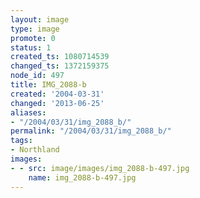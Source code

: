 ```yaml
---
layout: image
type: image
promote: 0
status: 1
created_ts: 1080714539
changed_ts: 1372159375
node_id: 497
title: IMG_2088-b
created: '2004-03-31'
changed: '2013-06-25'
aliases:
- "/2004/03/31/img_2088_b/"
permalink: "/2004/03/31/img_2088_b/"
tags:
- Northland
images:
- - src: image/images/img_2088-b-497.jpg
    name: img_2088-b-497.jpg
---
```


